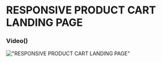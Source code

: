 # RESPONSIVE PRODUCT CART LANDING PAGE

### Video()

!["RESPONSIVE PRODUCT CART LANDING PAGE"](https://raw.githubusercontent.com/namusanga/Jumia-3D-shoe/master/screenshot.jpg "RESPONSIVE PRODUCT CART LANDING PAGE")
